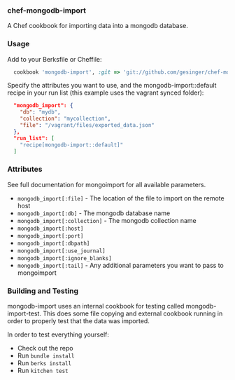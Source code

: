 ### chef-mongodb-import

A Chef cookbook for importing data into a mongodb database.

### Usage

Add to your Berksfile or Cheffile:

```ruby
  cookbook 'mongodb-import', :git => 'git://github.com/gesinger/chef-mongodb-import.git'
```

Specify the attributes you want to use, and the mongodb-import::default recipe
in your run list (this example uses the vagrant synced folder):

```json
  "mongodb_import": {
    "db": "mydb",
    "collection": "mycollection",
    "file": "/vagrant/files/exported_data.json"
  },
  "run_list": [
    "recipe[mongodb-import::default]"
  ]
```

### Attributes

See full documentation for mongoimport for all available parameters.

* `mongodb_import[:file]` - The location of the file to import on the remote host
* `mongodb_import[:db]` - The mongodb database name
* `mongodb_import[:collection]` - The mongodb collection name
* `mongodb_import[:host]`
* `mongodb_import[:port]`
* `mongodb_import[:dbpath]`
* `mongodb_import[:use_journal]`
* `mongodb_import[:ignore_blanks]`
* `mongodb_import[:tail]` - Any additional parameters you want to pass to mongoimport

### Building and Testing

mongodb-import uses an internal cookbook for testing called mongodb-import-test.
This does some file copying and external cookbook running in order to properly
test that the data was imported.

In order to test everything yourself:

* Check out the repo
* Run `bundle install`
* Run `berks install`
* Run `kitchen test`
